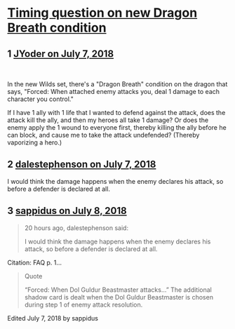 # [Timing question on new Dragon Breath condition](https://community.fantasyflightgames.com/topic/278865-timing-question-on-new-dragon-breath-condition/)

## 1 [JYoder on July 7, 2018](https://community.fantasyflightgames.com/topic/278865-timing-question-on-new-dragon-breath-condition/?do=findComment&comment=3397103)

 

In the new Wilds set, there's a "Dragon Breath" condition on the dragon that says, "Forced: When attached enemy attacks you, deal 1 damage to each character you control."

If I have 1 ally with 1 life that I wanted to defend against the attack, does the attack kill the ally, and then my heroes all take 1 damage? Or does the enemy apply the 1 wound to everyone first, thereby killing the ally before he can block, and cause me to take the attack undefended? (Thereby vaporizing a hero.)

## 2 [dalestephenson on July 7, 2018](https://community.fantasyflightgames.com/topic/278865-timing-question-on-new-dragon-breath-condition/?do=findComment&comment=3397281)

I would think the damage happens when the enemy declares his attack, so before a defender is declared at all.

## 3 [sappidus on July 8, 2018](https://community.fantasyflightgames.com/topic/278865-timing-question-on-new-dragon-breath-condition/?do=findComment&comment=3397967)

> 20 hours ago, dalestephenson said:
> 
> I would think the damage happens when the enemy declares his attack, so before a defender is declared at all.

Citation: FAQ p. 1…

> Quote
> 
> “Forced: When Dol Guldur Beastmaster attacks...” The additional shadow card is dealt when the Dol Guldur Beastmaster is chosen during step 1 of enemy attack resolution.

Edited July 7, 2018 by sappidus

